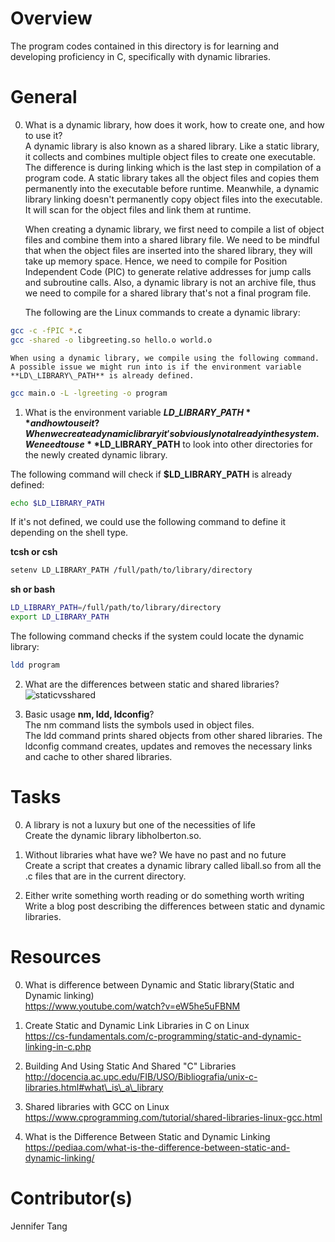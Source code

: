 # Overview #
The program codes contained in this directory is for learning and developing proficiency in C, specifically with dynamic libraries.

# General #
0. What is a dynamic library, how does it work, how to create one, and how to use it?  
A dynamic library is also known as a shared library.  Like a static library, it collects and combines multiple object files to create one executable.  The difference is during linking which is the last step in compilation of a program code.  A static library takes all the object files and copies them permanently into the executable before runtime.  Meanwhile, a dynamic library linking doesn't permanently copy object files into the executable.  It will scan for the object files and link them at runtime.  

    When creating a dynamic library, we first need to compile a list of object files and combine them into a shared library file.  We need to be mindful that when the object files are inserted into the shared library, they will take up memory space.  Hence, we need to compile for Position Independent Code (PIC) to generate relative addresses for jump calls and subroutine calls.  Also, a dynamic library is not an archive file, thus we need to compile for a shared library that's not a final program file.  

    The following are the Linux commands to create a dynamic library:  

```bash
gcc -c -fPIC *.c
gcc -shared -o libgreeting.so hello.o world.o
```

    When using a dynamic library, we compile using the following command.  A possible issue we might run into is if the environment variable **LD\_LIBRARY\_PATH** is already defined.  
```bash
gcc main.o -L -lgreeting -o program
```

1. What is the environment variable **$LD\_LIBRARY\_PATH** and how to use it?  
When we create a dynamic library it's obviously not already in the system.  We need to use **$LD\_LIBRARY\_PATH** to look into other directories for the newly created dynamic library.  

The following command will check if **$LD\_LIBRARY\_PATH** is already defined:  
```bash
echo $LD_LIBRARY_PATH
```

If it's not defined, we could use the following command to define it depending on the shell type.  

**tcsh or csh**  
```bash
setenv LD_LIBRARY_PATH /full/path/to/library/directory
```

**sh or bash**  
```bash
LD_LIBRARY_PATH=/full/path/to/library/directory
export LD_LIBRARY_PATH
```

The following command checks if the system could locate the dynamic library:  
```bash
ldd program
```

2. What are the differences between static and shared libraries?  
![staticvsshared](https://i.imgur.com/f2v885L.jpg)

3. Basic usage **nm, ldd, ldconfig**?  
The nm command lists the symbols used in object files.  
The ldd command prints shared objects from other shared libraries.  The ldconfig command creates, updates and removes the necessary links and cache to other shared libraries.  

# Tasks #
0. A library is not a luxury but one of the necessities of life  
Create the dynamic library libholberton.so.  

1. Without libraries what have we? We have no past and no future  
Create a script that creates a dynamic library called liball.so from all the .c files that are in the current directory.  

2. Either write something worth reading or do something worth writing  
Write a blog post describing the differences between static and dynamic libraries.  

# Resources #
0. What is difference between Dynamic and Static library(Static and Dynamic linking)  
https://www.youtube.com/watch?v=eW5he5uFBNM  

1. Create Static and Dynamic Link Libraries in C on Linux  
https://cs-fundamentals.com/c-programming/static-and-dynamic-linking-in-c.php  

2. Building And Using Static And Shared "C" Libraries  
http://docencia.ac.upc.edu/FIB/USO/Bibliografia/unix-c-libraries.html#what\_is\_a\_library  

3. Shared libraries with GCC on Linux  
https://www.cprogramming.com/tutorial/shared-libraries-linux-gcc.html  

4. What is the Difference Between Static and Dynamic Linking  
https://pediaa.com/what-is-the-difference-between-static-and-dynamic-linking/  

# Contributor(s) #
Jennifer Tang  

